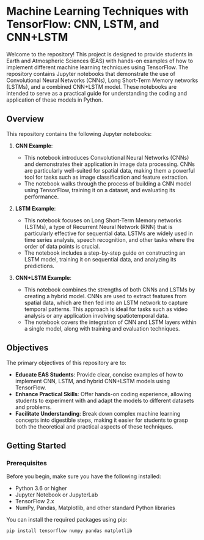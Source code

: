 # Machine Learning Techniques with TensorFlow: CNN, LSTM, and CNN+LSTM

Welcome to the repository! This project is designed to provide students in Earth and Atmospheric Sciences (EAS) with hands-on examples of how to implement different machine learning techniques using TensorFlow. The repository contains Jupyter notebooks that demonstrate the use of Convolutional Neural Networks (CNNs), Long Short-Term Memory networks (LSTMs), and a combined CNN+LSTM model. These notebooks are intended to serve as a practical guide for understanding the coding and application of these models in Python.

## Overview

This repository contains the following Jupyter notebooks:

1. **CNN Example**: 
   - This notebook introduces Convolutional Neural Networks (CNNs) and demonstrates their application in image data processing. CNNs are particularly well-suited for spatial data, making them a powerful tool for tasks such as image classification and feature extraction.
   - The notebook walks through the process of building a CNN model using TensorFlow, training it on a dataset, and evaluating its performance.

2. **LSTM Example**:
   - This notebook focuses on Long Short-Term Memory networks (LSTMs), a type of Recurrent Neural Network (RNN) that is particularly effective for sequential data. LSTMs are widely used in time series analysis, speech recognition, and other tasks where the order of data points is crucial.
   - The notebook includes a step-by-step guide on constructing an LSTM model, training it on sequential data, and analyzing its predictions.

3. **CNN+LSTM Example**:
   - This notebook combines the strengths of both CNNs and LSTMs by creating a hybrid model. CNNs are used to extract features from spatial data, which are then fed into an LSTM network to capture temporal patterns. This approach is ideal for tasks such as video analysis or any application involving spatiotemporal data.
   - The notebook covers the integration of CNN and LSTM layers within a single model, along with training and evaluation techniques.

## Objectives

The primary objectives of this repository are to:

- **Educate EAS Students**: Provide clear, concise examples of how to implement CNN, LSTM, and hybrid CNN+LSTM models using TensorFlow.
- **Enhance Practical Skills**: Offer hands-on coding experience, allowing students to experiment with and adapt the models to different datasets and problems.
- **Facilitate Understanding**: Break down complex machine learning concepts into digestible steps, making it easier for students to grasp both the theoretical and practical aspects of these techniques.

## Getting Started

### Prerequisites

Before you begin, make sure you have the following installed:

- Python 3.6 or higher
- Jupyter Notebook or JupyterLab
- TensorFlow 2.x
- NumPy, Pandas, Matplotlib, and other standard Python libraries

You can install the required packages using pip:

```bash
pip install tensorflow numpy pandas matplotlib
```
